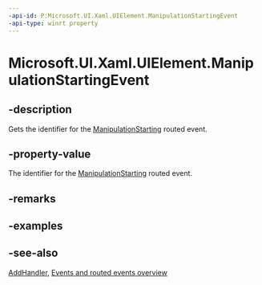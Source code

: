 ```yaml
---
-api-id: P:Microsoft.UI.Xaml.UIElement.ManipulationStartingEvent
-api-type: winrt property
---
```


<!-- Property syntax
public Microsoft.UI.Xaml.RoutedEvent ManipulationStartingEvent { get; }
-->

# Microsoft.UI.Xaml.UIElement.ManipulationStartingEvent

## -description

Gets the identifier for the [ManipulationStarting](uielement_manipulationstarting.md) routed event.

## -property-value

The identifier for the [ManipulationStarting](uielement_manipulationstarting.md) routed event.

## -remarks

## -examples

## -see-also

[AddHandler](uielement_addhandler_1350394113.md), [Events and routed events overview](/windows/uwp/xaml-platform/events-and-routed-events-overview)
